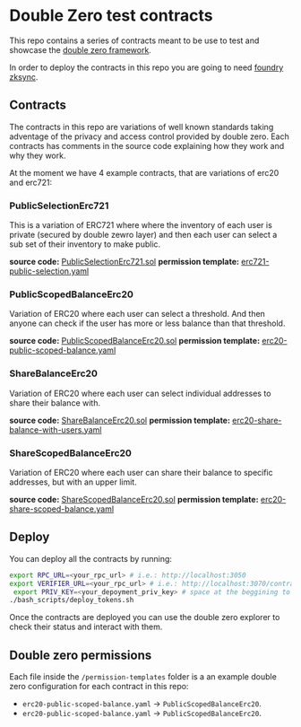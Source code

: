 # Double Zero test contracts

This repo contains a series of contracts meant to be use to test and showcase the [double zero framework](https://github.com/Moonsong-Labs/double-zero).

In order to deploy the contracts in this repo you are going to need [foundry zksync](https://foundry-book.zksync.io/getting-started/installation).

## Contracts

The contracts in this repo are variations of well known standards taking adventage of the privacy and access control
provided by double zero. Each contracts has comments in the source code explaining how they work and why they work.

At the moment we have 4 example contracts, that are variations of erc20 and erc721:


### PublicSelectionErc721

This is a variation of ERC721 where where the inventory of each user is private (secured by double zewro layer)
and then each user can select a sub set of their inventory to make public.

**source code:** [PublicSelectionErc721.sol](./src/PublicSelectionErc721.sol)
**permission template:** [erc721-public-selection.yaml](./permission-templates/erc721-public-selection.yaml)

### PublicScopedBalanceErc20

Variation of ERC20 where each user can select a threshold. And then anyone can check if the user has more or less balance
than that threshold.

**source code:** [PublicScopedBalanceErc20.sol](./src/PublicScopedBalanceErc20.sol)
**permission template:** [erc20-public-scoped-balance.yaml](./permission-templates/erc20-public-scoped-balance.yaml)


### ShareBalanceErc20

Variation of ERC20 where each user can select individual addresses to share their balance with.

**source code:** [ShareBalanceErc20.sol](./src/ShareBalanceErc20.sol)
**permission template:** [erc20-share-balance-with-users.yaml](./permission-templates/erc20-share-balance-with-users.yaml)


### ShareScopedBalanceErc20

Variation of ERC20 where each user can share their balance to specific addresses, but with an upper limit.


**source code:** [ShareScopedBalanceErc20.sol](./src/ShareScopedBalanceErc20.sol)
**permission template:** [erc20-share-scoped-balance.yaml](./permission-templates/erc20-share-scoped-balance.yaml)

## Deploy

You can deploy all the contracts by running:

``` bash
export RPC_URL=<your_rpc_url> # i.e.: http://localhost:3050
export VERIFIER_URL=<your_rpc_url> # i.e.: http://localhost:3070/contract_verification
 export PRIV_KEY=<your_depoyment_priv_key> # space at the beggining to avoid save pk in shell history.
./bash_scripts/deploy_tokens.sh
```

Once the contracts are deployed you can use the double zero explorer to check their status and interact with them.

## Double zero permissions

Each file inside the `/permission-templates` folder is a an example double zero configuration
for each contract in this repo:

- `erc20-public-scoped-balance.yaml` -> `PublicScopedBalanceErc20`.
- `erc20-public-scoped-balance.yaml` -> `PublicScopedBalanceErc20`.